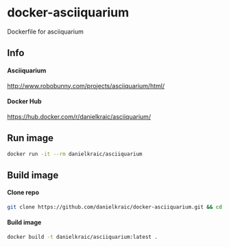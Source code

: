 # docker-asciiquarium

Dockerfile for asciiquarium

## Info

#### Asciiquarium

http://www.robobunny.com/projects/asciiquarium/html/

#### Docker Hub

https://hub.docker.com/r/danielkraic/asciiquarium/

## Run image

```bash
docker run -it --rm danielkraic/asciiquarium
```

## Build image

#### Clone repo

```bash
git clone https://github.com/danielkraic/docker-asciiquarium.git && cd docker-asciiquarium
```

#### Build image

```bash
docker build -t danielkraic/asciiquarium:latest .
```

